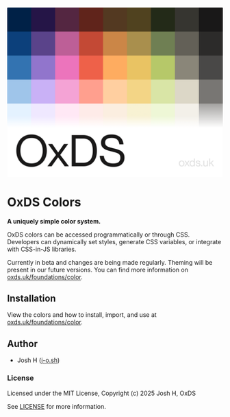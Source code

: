 ![Local Image](cover.png)

# OxDS Colors

**A uniquely simple color system.**

OxDS colors can be accessed programmatically or through CSS. Developers can dynamically set styles, generate CSS variables, or integrate with CSS-in-JS libraries. 

Currently in beta and changes are being made regularly. Theming will be present in our future versions. You can find more information on [oxds.uk/foundations/color](https://oxds.uk/foundations/color). 



## Installation

View the colors and how to install, import, and use at [oxds.uk/foundations/color](https://oxds.uk/foundations/color).



## Author

- Josh H ([j-o.sh](https://j-o.sh))

### License

Licensed under the MIT License, Copyright (c) 2025 Josh H, OxDS

See [LICENSE](./LICENSE) for more information.

